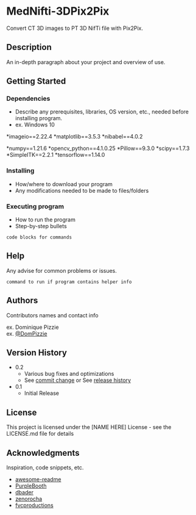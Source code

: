 # MedNifti-3DPix2Pix

Convert CT 3D images to PT 3D NifTi file with Pix2Pix.

## Description

An in-depth paragraph about your project and overview of use.

## Getting Started

### Dependencies
* Describe any prerequisites, libraries, OS version, etc., needed before installing program.
* ex. Windows 10

*imageio==2.22.4
*matplotlib==3.5.3
*nibabel==4.0.2

*numpy==1.21.6
*opencv_python==4.1.0.25
*Pillow==9.3.0
*scipy==1.7.3
*SimpleITK==2.2.1
*tensorflow==1.14.0

### Installing

* How/where to download your program
* Any modifications needed to be made to files/folders

### Executing program

* How to run the program
* Step-by-step bullets
```
code blocks for commands
```

## Help

Any advise for common problems or issues.
```
command to run if program contains helper info
```

## Authors

Contributors names and contact info

ex. Dominique Pizzie  
ex. [@DomPizzie](https://twitter.com/dompizzie)

## Version History

* 0.2
    * Various bug fixes and optimizations
    * See [commit change]() or See [release history]()
* 0.1
    * Initial Release

## License

This project is licensed under the [NAME HERE] License - see the LICENSE.md file for details

## Acknowledgments

Inspiration, code snippets, etc.
* [awesome-readme](https://github.com/matiassingers/awesome-readme)
* [PurpleBooth](https://gist.github.com/PurpleBooth/109311bb0361f32d87a2)
* [dbader](https://github.com/dbader/readme-template)
* [zenorocha](https://gist.github.com/zenorocha/4526327)
* [fvcproductions](https://gist.github.com/fvcproductions/1bfc2d4aecb01a834b46)
